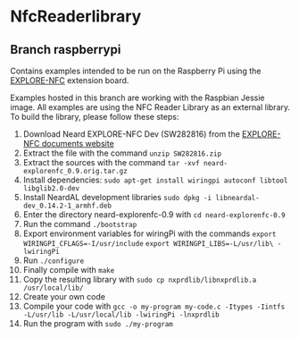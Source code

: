 # NfcReaderlibrary

## Branch raspberrypi
Contains examples intended to be run on the Raspberry Pi using the [EXPLORE-NFC](http://www.nxp.com/board/PNEV512R.html) extension board.

Examples hosted in this branch are working with the Raspbian Jessie image.
All examples are using the NFC Reader Library as an external library. To build the library, please follow these steps:

1. Download Neard EXPLORE-NFC Dev (SW282816) from the [EXPLORE-NFC documents website](http://www.nxp.com/board/PNEV512R.html#documentation)
2. Extract the file with the command
   `unzip SW282816.zip`
3. Extract the sources with the command
   `tar -xvf neard-explorenfc_0.9.orig.tar.gz`
4. Install dependencies:
   `sudo apt-get install wiringpi autoconf libtool libglib2.0-dev`
5. Install NeardAL development libraries
   `sudo dpkg -i libneardal-dev_0.14.2-1_armhf.deb`
6. Enter the directory neard-explorenfc-0.9 with
   `cd neard-explorenfc-0.9`
7. Run the command
   `./bootstrap`
8. Export environment variables for wiringPi with the commands
   `export WIRINGPI_CFLAGS=-I/usr/include`
   `export WIRINGPI_LIBS=-L/usr/lib\ -lwiringPi`
8. Run
   `./configure`
9. Finally compile with
   `make`
10. Copy the resulting library with
   `sudo cp nxprdlib/libnxprdlib.a /usr/local/lib/`
11. Create your own code
12. Compile your code with
   `gcc -o my-program my-code.c -Itypes -Iintfs -L/usr/lib -L/usr/local/lib -lwiringPi -lnxprdlib`
13. Run the program with
   `sudo ./my-program`